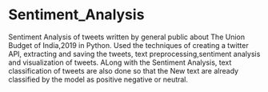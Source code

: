 # Sentiment_Analysis


Sentiment Analysis of tweets written by general public about The Union Budget of India,2019 in Python.
Used the techniques of creating a twitter API, extracting and saving the tweets, text preprocessing,sentiment analysis and visualization of tweets. 
ALong with the Sentiment Analysis, text classification of tweets are also done so that the New text are already classified by the model as positive negative or neutral.
